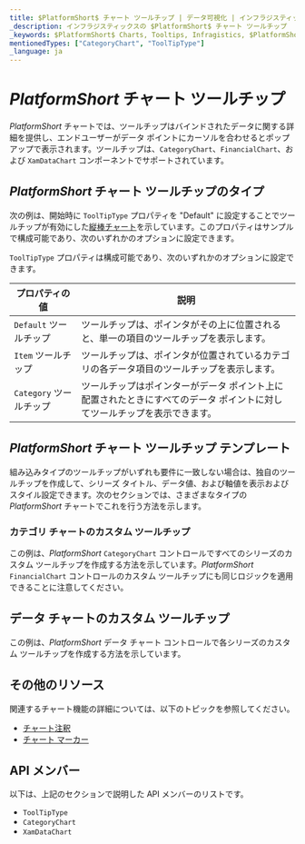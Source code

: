 ```yaml
---
title: $PlatformShort$ チャート ツールチップ | データ可視化 | インフラジスティックス
_description: インフラジスティックスの $PlatformShort$ チャート ツールチップ
_keywords: $PlatformShort$ Charts, Tooltips, Infragistics, $PlatformShort$ チャート, ツールチップ, インフラジスティックス
mentionedTypes: ["CategoryChart", "ToolTipType"]
_language: ja
---
```


# $PlatformShort$ チャート ツールチップ

$PlatformShort$ チャートでは、ツールチップはバインドされたデータに関する詳細を提供し、エンドユーザーがデータ ポイントにカーソルを合わせるとポップアップで表示されます。ツールチップは、`CategoryChart`、`FinancialChart`、および `XamDataChart` コンポーネントでサポートされています。

## $PlatformShort$ チャート ツールチップのタイプ

次の例は、開始時に `ToolTipType` プロパティを "Default" に設定することでツールチップが有効にした[縦棒チャート](../types/column-chart.md)を示しています。このプロパティはサンプルで構成可能であり、次のいずれかのオプションに設定できます。

<code-view style="height: 500px"
           data-demos-base-url="{environment:dvDemosBaseUrl}"
           iframe-src="{environment:dvDemosBaseUrl}/charts/category-chart-column-chart-with-tooltips"
           alt="$PlatformShort$ ツールチップ タイプの例"
           github-src="charts/category-chart/column-chart-with-tooltips">
</code-view>

<div class="divider--half"></div>

`ToolTipType` プロパティは構成可能であり、次のいずれかのオプションに設定できます。

プロパティの値     | 説明
-------------------|----------------
`Default` ツールチップ | ツールチップは、ポインタがその上に位置されると、単一の項目のツールチップを表示します。
`Item` ツールチップ | ツールチップは、ポインタが位置されているカテゴリの各データ項目のツールチップを表示します。
`Category` ツールチップ | ツールチップはポインターがデータ ポイント上に配置されたときにすべてのデータ ポイントに対してツールチップを表示できます。

## $PlatformShort$ チャート ツールチップ テンプレート

組み込みタイプのツールチップがいずれも要件に一致しない場合は、独自のツールチップを作成して、シリーズ タイトル、データ値、および軸値を表示およびスタイル設定できます。次のセクションでは、さまざまなタイプの $PlatformShort$ チャートでこれを行う方法を示します。

### カテゴリ チャートのカスタム ツールチップ

この例は、$PlatformShort$ `CategoryChart` コントロールですべてのシリーズのカスタム ツールチップを作成する方法を示しています。$PlatformShort$ `FinancialChart` コントロールのカスタム ツールチップにも同じロジックを適用できることに注意してください。

<code-view style="height: 500px"
           data-demos-base-url="{environment:dvDemosBaseUrl}"
           iframe-src="{environment:dvDemosBaseUrl}/charts/category-chart-tooltip-template"
           alt="$PlatformShort$ ツールチップ テンプレート"
           github-src="charts/category-chart/tooltip-template">
</code-view>

<div class="divider--half"></div>


## データ チャートのカスタム ツールチップ

この例は、$PlatformShort$ データ チャート コントロールで各シリーズのカスタム ツールチップを作成する方法を示しています。

<code-view style="height: 500px"
           data-demos-base-url="{environment:dvDemosBaseUrl}"
           iframe-src="{environment:dvDemosBaseUrl}/charts/data-chart-tooltip-template"
           alt="$PlatformShort$ ツールチップ テンプレート"
           github-src="charts/data-chart/tooltip-template">
</code-view>

<div class="divider--half"></div>

## その他のリソース

関連するチャート機能の詳細については、以下のトピックを参照してください。

- [チャート注釈](chart-annotations.md)
- [チャート マーカー](chart-markers.md)

## API メンバー

以下は、上記のセクションで説明した API メンバーのリストです。

- `ToolTipType`
- `CategoryChart`
- `XamDataChart`
